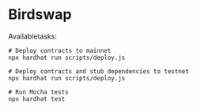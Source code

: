 # Birdswap

Availabletasks:

```shell
# Deploy contracts to mainnet
npx hardhat run scripts/deploy.js

# Deploy contracts and stub dependencies to testnet
npx hardhat run scripts/deploy.js

# Run Mocha tests
npx hardhat test
```
